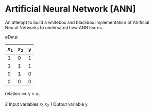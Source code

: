 # Artificial Neural Network [ANN]
An attempt to build a whitebox and blackbox implementation of Atrificial Neural Networks to undersatnd how ANN learns.

#Data:

  | $x_{1}$ | $x_{2}$ | y |
  | -- | -- | - |
  | 1  | 0  | 1 |
  | 1  | 1  | 1 |
  | 0  | 1  | 0 |
  | 0  | 0  | 0 |
  
  relation ==> y = $x_{1}$
  
  2 Input variables $x_{1}$,$x_{2}$
  1 Output variable y
